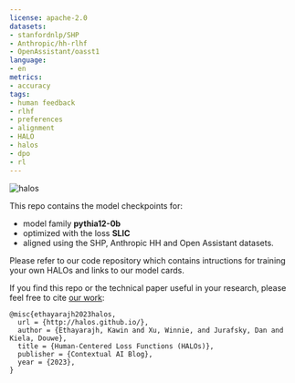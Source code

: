 ```yaml
---
license: apache-2.0
datasets:
- stanfordnlp/SHP
- Anthropic/hh-rlhf
- OpenAssistant/oasst1
language:
- en
metrics:
- accuracy
tags:
- human feedback
- rlhf
- preferences
- alignment
- HALO
- halos
- dpo
- rl
---
```


![halos](https://gist.github.com/assets/29318529/fe2d8391-dbd1-4b7e-9dc4-7cb97e55bc06)

This repo contains the model checkpoints for:
- model family <b>pythia12-0b</b>
- optimized with the loss <b>SLIC</b>
- aligned using the SHP, Anthropic HH and Open Assistant datasets.

Please refer to our code repository which contains intructions for training your own HALOs and links to our model cards.

If you find this repo or the technical paper useful in your research, please feel free to cite [our work](http://halos.github.io/):
```
@misc{ethayarajh2023halos,
  url = {http://halos.github.io/},
  author = {Ethayarajh, Kawin and Xu, Winnie, and Jurafsky, Dan and Kiela, Douwe},
  title = {Human-Centered Loss Functions (HALOs)},
  publisher = {Contextual AI Blog},
  year = {2023},
}
```